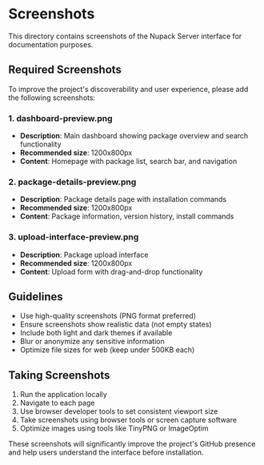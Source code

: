 # Screenshots

This directory contains screenshots of the Nupack Server interface for documentation purposes.

## Required Screenshots

To improve the project's discoverability and user experience, please add the following screenshots:

### 1. dashboard-preview.png
- **Description**: Main dashboard showing package overview and search functionality
- **Recommended size**: 1200x800px
- **Content**: Homepage with package list, search bar, and navigation

### 2. package-details-preview.png  
- **Description**: Package details page with installation commands
- **Recommended size**: 1200x800px
- **Content**: Package information, version history, install commands

### 3. upload-interface-preview.png
- **Description**: Package upload interface
- **Recommended size**: 1200x800px  
- **Content**: Upload form with drag-and-drop functionality

## Guidelines

- Use high-quality screenshots (PNG format preferred)
- Ensure screenshots show realistic data (not empty states)
- Include both light and dark themes if available
- Blur or anonymize any sensitive information
- Optimize file sizes for web (keep under 500KB each)

## Taking Screenshots

1. Run the application locally
2. Navigate to each page
3. Use browser developer tools to set consistent viewport size
4. Take screenshots using browser tools or screen capture software
5. Optimize images using tools like TinyPNG or ImageOptim

These screenshots will significantly improve the project's GitHub presence and help users understand the interface before installation.
